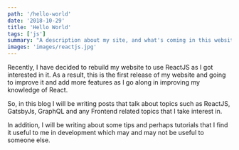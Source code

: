 ```yaml
---
path: '/hello-world'
date: '2018-10-29'
title: 'Hello World'
tags: ['js']
summary: "A description about my site, and what's coming in this website"
images: 'images/reactjs.jpg'
---
```


Recently, I have decided to rebuild my website to use ReactJS as I got interested in it. As a result, this is the first release of my website and going to improve it and add more features as I go along in improving my knowledge of React.

So, in this blog I will be writing posts that talk about topics such as ReactJS, GatsbyJs, GraphQL and any Frontend related topics that I take interest in.

In addition, I will be writing about some tips and perhaps tutorials that I find it useful to me in development which may and may not be useful to someone else.
